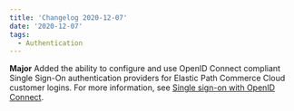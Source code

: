 ```yaml
---
title: 'Changelog 2020-12-07'
date: '2020-12-07'
tags:
  - Authentication
---
```

**Major** Added the ability to configure and use OpenID Connect compliant Single Sign-On authentication providers for Elastic Path Commerce Cloud customer logins. For more information, see [Single sign-on with OpenID Connect](/docs/authentication/single-sign-on/openid).

